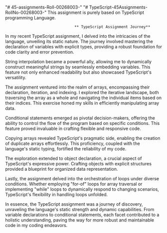 "# 45-assignments-Roll-00268003-" 
"# TypeScript-45Assignments-RollNo-00268003-" 
This assignment is purely based on TypeScript programming Language.

                                   ** TypeScript Assignment Journey**

In my recent TypeScript assignment, I delved into the intricacies of the language, unveiling its static nature. The journey involved mastering the declaration of variables with explicit types, providing a robust foundation for code clarity and error prevention.

String interpolation became a powerful ally, allowing me to dynamically construct meaningful strings by seamlessly embedding variables. This feature not only enhanced readability but also showcased TypeScript's versatility.

The assignment ventured into the realm of arrays, encompassing their declaration, iteration, and indexing. I explored the iterative landscape, both traversing the array as a whole and navigating the individual items based on their indices. This exercise honed my skills in efficiently manipulating array data.

Conditional statements emerged as pivotal decision-makers, offering the ability to control the flow of the program based on specific conditions. This feature proved invaluable in crafting flexible and responsive code.

Copying arrays revealed TypeScript's pragmatic side, enabling the creation of duplicate arrays effortlessly. This proficiency, coupled with the language's static typing, fortified the reliability of my code.

The exploration extended to object declaration, a crucial aspect of TypeScript's expressive power. Crafting objects with explicit structures provided a blueprint for organized data representation.

Lastly, the assignment delved into the orchestration of loops under diverse conditions. Whether employing "for-of" loops for array traversal or implementing "while" loops to dynamically respond to changing scenarios, TypeScript's flexibility in handling loops unfolded.

In essence, the TypeScript assignment was a journey of discovery, unraveling the language's static strength and dynamic capabilities. From variable declarations to conditional statements, each facet contributed to a holistic understanding, paving the way for more robust and maintainable code in my coding endeavors.



